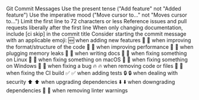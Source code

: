 Git Commit Messages
Use the present tense ("Add feature" not "Added feature")
Use the imperative mood ("Move cursor to..." not "Moves cursor to...")
Limit the first line to 72 characters or less
Reference issues and pull requests liberally after the first line
When only changing documentation, include [ci skip] in the commit title
Consider starting the commit message with an applicable emoji:
:new: when adding new features
🎨 :art: when improving the format/structure of the code
🐎 :racehorse: when improving performance
🚱 :non-potable_water: when plugging memory leaks
📝 :memo: when writing docs
🐧 :penguin: when fixing something on Linux
🍎 :apple: when fixing something on macOS
🏁 :checkered_flag: when fixing something on Windows
🐛 :bug: when fixing a bug
🔥 :fire: when removing code or files
💚 :green_heart: when fixing the CI build
✅ :white_check_mark: when adding tests
🔒 :lock: when dealing with security
⬆️ :arrow_up: when upgrading dependencies
⬇️ :arrow_down: when downgrading dependencies
👕 :shirt: when removing linter warnings
